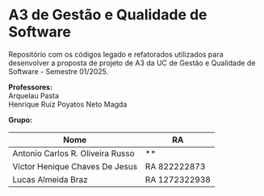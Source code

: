 # A3 de Gestão e Qualidade de Software

Repositório com os códigos legado e refatorados utilizados para desenvolver a proposta de projeto de A3 da UC de Gestão e Qualidade de Software - Semestre 01/2025.

**Professores:**  
Arquelau Pasta  
Henrique Ruiz Poyatos Neto
Magda

**Grupo:**

| Nome  | RA |
| -------------  | --- |
| Antonio Carlos R. Oliveira Russo | ** |
| Victor Henique Chaves De Jesus| RA 822222873|
| Lucas Almeida Braz| RA 1272322938|

